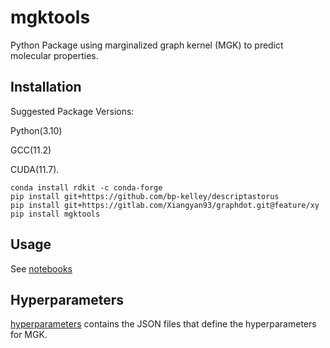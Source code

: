 # mgktools
Python Package using marginalized graph kernel (MGK) to predict molecular properties.

## Installation
Suggested Package Versions:

Python(3.10)

GCC(11.2)

CUDA(11.7).
```
conda install rdkit -c conda-forge
pip install git+https://github.com/bp-kelley/descriptastorus
pip install git+https://gitlab.com/Xiangyan93/graphdot.git@feature/xy
pip install mgktools
```

## Usage
See [notebooks](https://github.com/Xiangyan93/mgktools/tree/main/notebooks)

## Hyperparameters
[hyperparameters](https://github.com/Xiangyan93/mgktools/tree/main/mgktools/hyperparameters) contains the JSON files that
define the hyperparameters for MGK.